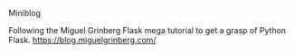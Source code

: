 Miniblog

Following the Miguel Grinberg Flask mega tutorial to get a grasp of Python Flask.
https://blog.miguelgrinberg.com/
